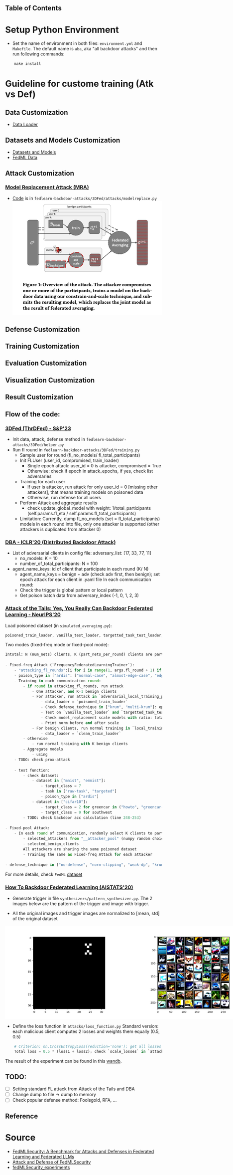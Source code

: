 Table of Contents
-----------------


# Setup Python Environment
- Set the name of environment in both files: `environment.yml` and `Makefile`. The default name is `aba`, aka "all backdoor attacks" and then run following commands:
```
    make install
```

# Guideline for custome training (Atk vs Def)

## Data Customization
- [Data Loader](https://github.com/FedML-AI/FedML/blob/master/doc/en/simulation/user_guide/data_loader_customization.md)

## Datasets and Models Customization
- [Datasets and Models](https://github.com/FedML-AI/FedML/blob/master/doc/en/simulation/user_guide/datasets-and-models.md#datasets-and-models)
- [FedML Data](https://github.com/FedML-AI/FedML/tree/master/python/fedml/data)

## Attack Customization
### [Model Replacement Attack (MRA)](https://arxiv.org/pdf/1807.00459.pdf)
- [Code](https://github.com/ebagdasa/backdoors101) is in `fedlearn-backdoor-attacks/3DFed/attacks/modelreplace.py`
![Alt text](uploaded-figures/model-replacement-attack.png)


## Defense Customization

## Training Customization

## Evaluation Customization

## Visualization Customization

## Result Customization


## Flow of the code:
### [3DFed (ThrDFed) - S&P'23](https://github.com/haoyangliASTAPLE/3DFed)
- Init data, attack, defense method in `fedlearn-backdoor-attacks/3DFed/helper.py`
- Run fl round in `fedlearn-backdoor-attacks/3DFed/training.py`
    - Sample user for round (fl_no_models/ fl_total_participants)
    - Init FLUser (user_id, compromised, train_loader)
        - Single epoch attack: user_id = 0 is attacker, compromised = True
        - Otherwise: check if epoch in attack_epochs, if yes, check list adversaries
    - Training for each user
        - If user is attacker, run attack for only user_id = 0 [missing other attackers], that means training models on poisoned data
        - Otherwise, run defense for all users
    - Perform Attack and aggregate results
        - check update_global_model with weight: 1/total_participants (self.params.fl_eta / self.params.fl_total_participants)
    - Limitation: Currently, dump fl_no_models (set = fl_total_participants) models  in each round into file, only one attacker is supported (other attackers is duplicated from attacker 0)
### [DBA - ICLR'20 (Distributed Backdoor Attack)](https://github.com/AI-secure/DBA)
- List of adversarial clients in config file: adversary_list: [17, 33, 77, 11]
    - no_models: K = 10
    - number_of_total_participants: N = 100
- agent_name_keys: id of client that participate in each round (K/ N)
    - agent_name_keys = benign + adv (check adv first, then benign); set epoch attack for each client in .yaml file
In each communication round:
    - Check the trigger is global pattern or local pattern
    - Get poison batch data from adversary_index (-1, 0, 1, 2, 3)


### [Attack of the Tails: Yes, You Really Can Backdoor Federated Learning - NeurIPS'20](https://github.com/ksreenivasan/OOD_Federated_Learning)

Load poisoned dataset (in `simulated_averaging.py`):
```python
poisoned_train_loader, vanilla_test_loader, targetted_task_test_loader, num_dps_poisoned_dataset, clean_train_loader = load_poisoned_dataset(args=args)
```

Two modes (fixed-freq mode or fixed-pool mode):
```python
Intotal: N (num_nets) clients, K (part_nets_per_round) clients are participating in each round

- Fixed-freq Attack (`FrequencyFederatedLearningTrainer`): 
    - "attacking_fl_rounds":[i for i in range(1, args.fl_round + 1) if (i-1)%10 == 0]
    - poison_type in ["ardis": ["normal-case", "almost-edge-case", "edge-case"], "southwest"]
    - Training in each communication round: 
        - if round in attacking_fl_rounds, run attack
            - One attacker, and K-1 benign clients
            - For attacker, run attack in `adversarial_local_training_period` epochs 
                - data_loader = `poisoned_train_loader`
                - Check defense_technique in ["krum", "multi-krum"]: eps=self.eps*self.args_gamma**(flr-1); else eps=self.eps
                - Test on `vanilla_test_loader` and `targetted_task_test_loader`
                - Check model_replacement scale models with ratio: total_num_dps_per_round/num_dps_poisoned_dataset
                - Print norm before and after scale
            - For benign clients, run normal training in `local_training_period` epochs
                - data_loader = `clean_train_loader`
        - otherwise
            - run normal training with K benign clients
        - Aggregate models
            - using 
    - TODO: check prox-attack

    - test function:
        - check dataset:
            - dataset in ["mnist", "emnist"]:
                - target_class = 7
                - task in ["raw-task", "targeted"]
                - poison_type in ["ardis"]
            - dataset in ["cifar10"]:
                - target_class = 2 for greencar in ("howto", "greencar-neo"), 
                - target_class = 9 for southwest
        - TODO: check backdoor acc calculation (line 248-253)
    
- Fixed-pool Attack:
    - In each round of communication, randomly select K clients to participate in the training
        - selected_attackers from "__attacker_pool" (numpy random choice attacker_pool_size/ num_nets)
        - selected_benign_clients
        All attackers are sharing the same poisoned dataset
        - Training the same as Fixed-freq Attack for each attacker

- defense_technique in ["no-defense", "norm-clipping", "weak-dp", "krum", "multi-krum", "rfa"]
```
For more details, check `FedML` [dataset](https://github.com/FedML-AI/FedML/tree/master/python/fedml/data/edge_case_examples)

### [How To Backdoor Federated Learning (AISTATS'20)](https://github.com/ebagdasa/backdoors101)
- Generate trigger in file `synthesizers/pattern_synthesizer.py`. The 2 images below are the pattern of the trigger and image with trigger.
<!-- ![Alt text](uploaded-figures/Figure_full-image-pattern.png)
![Alt text](uploaded-figures/Figure_4_ba_norm.png) -->
- All the original images and trigger images are normalized to [mean, std] of the original dataset

<div style="display:flex">
    <img src="uploaded-figures/Figure_full-image-pattern.png" 
        alt="Trigger" width="400"/>
    <img src="uploaded-figures/Figure_4_ba_norm.png" 
    alt="Image 2" width="400"/>
</div>

- Define the loss function in `attacks/loss_function.py`
Standard version: each malicious client computes 2 losses and weights them equally (0.5, 0.5)

```Python
    # Criterion: nn.CrossEntropyLoss(reduction='none'); get all losses shape (batch_size)
    Total loss = 0.5 * (loss1 + loss2); check `scale_losses` in `attacks/attack.py`
```

The result of the experiment can be found in this [wandb](https://wandb.ai/mtuann/benchmark-backdoor-fl?workspace=user-mtuann).


## TODO:
- [ ] Setting standard FL attack from Attack of the Tails and DBA
- [ ] Change dump to file -> dump to memory
- [ ] Check popular defense method: Foolsgold, RFA, ...

## Reference


# Source
- [FedMLSecurity: A Benchmark for Attacks and Defenses in Federated Learning and Federated LLMs](https://arxiv.org/pdf/2306.04959.pdf)
- [Attack and Defense of FedMLSecurity](https://github.com/FedML-AI/FedML/blob/master/python/fedml/core/security/readme.md)
- [fedMLSecurity_experiments](https://github.com/FedML-AI/FedML/tree/master/python/examples/security/fedMLSecurity_experiments)

